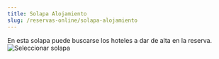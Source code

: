 ```yaml
---
title: Solapa Alojamiento
slug: /reservas-online/solapa-alojamiento
---
```


En esta solapa puede buscarse los hoteles a dar de alta en la reserva.
![Seleccionar solapa](/img/reservas-online/solapas.png)
<!-- ![Solapa alojamiento](/img/reservas/solapa-alojamiento.png) -->

